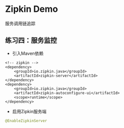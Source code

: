 # Zipkin Demo

服务调用链追踪

## 练习四：服务监控

* 引入Maven依赖  

``` maven
<!-- zipkin -->
<dependency>
    <groupId>io.zipkin.java</groupId>
    <artifactId>zipkin-server</artifactId>
</dependency>
<dependency>
    <groupId>io.zipkin.java</groupId>
    <artifactId>zipkin-autoconfigure-ui</artifactId>
    <scope>runtime</scope>
</dependency>
```

* 启用Zipkin服务端

``` java
@EnableZipkinServer
```

